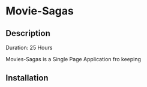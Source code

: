 # Movie-Sagas

## Description 
Duration: 25 Hours

Movies-Sagas is a Single Page Application fro keeping
## Installation



